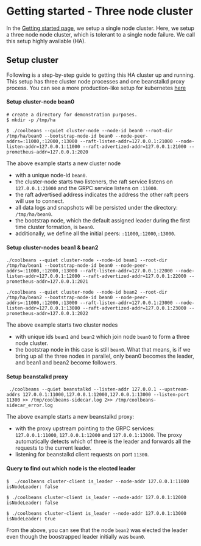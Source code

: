 Getting started - Three node cluster
====================================

In the [Getting started page](./GettingStarted.md), we setup a single node cluster. Here, we setup a three node node cluster, which is tolerant to a single node failure. We call this setup highly available (HA).

Setup cluster
-------------

Following is a step-by-step guide to getting this HA cluster up and running. This setup has three cluster node processes and one beanstalkd proxy process. You can see a more production-like setup for kubernetes [here](https://github.com/1xyz/coolbeans-k8s)


#### Setup cluster-node bean0


    # create a directory for demonstration purposes.
    $ mkdir -p /tmp/ha

    $ ./coolbeans --quiet cluster-node --node-id bean0 --root-dir /tmp/ha/bean0 --bootstrap-node-id bean0 --node-peer-addrs=:11000,:12000,:13000 --raft-listen-addr=127.0.0.1:21000 --node-listen-addr=127.0.0.1:11000 --raft-advertized-addr=127.0.0.1:21000 --prometheus-addr=127.0.0.1:2020

The above example starts a new cluster node

- with a unique node-id `bean0`. 
- the cluster-node starts two listeners, the raft service listens on `127.0.0.1:21000` and the GRPC service listens on `:11000`.
- the raft advertised address indicates the address the other raft peers will use to connect.
- all data logs and snapshots will be persisted under the directory: `/tmp/ha/bean0`. 
- the bootstrap node, which the default assigned leader during the first time cluster formation, is `bean0`.
- additionally, we define all the initial peers: `:11000`,`:12000`,`:13000`.


#### Setup cluster-nodes bean1 & bean2

    ./coolbeans --quiet cluster-node --node-id bean1 --root-dir /tmp/ha/bean1 --bootstrap-node-id bean0 --node-peer-addrs=:11000,:12000,:13000 --raft-listen-addr=127.0.0.1:22000 --node-listen-addr=127.0.0.1:12000 --raft-advertized-addr=127.0.0.1:22000 --prometheus-addr=127.0.0.1:2021

    ./coolbeans --quiet cluster-node --node-id bean2 --root-dir /tmp/ha/bean2 --bootstrap-node-id bean0 --node-peer-addrs=:11000,:12000,:13000 --raft-listen-addr=127.0.0.1:23000 --node-listen-addr=127.0.0.1:13000 --raft-advertized-addr=127.0.0.1:23000 --prometheus-addr=127.0.0.1:2022 

The above example starts two cluster nodes

- with unique ids `bean1` and `bean2` which join node `bean0` to form a three node cluster.
- the bootstrap node in this case is still `bean0`. What that means, is if we bring up all the three nodes in parallel, only bean0 becomes the leader, and bean1 and bean2 become followers.


#### Setup beanstalkd proxy

     ./coolbeans --quiet beanstalkd --listen-addr 127.0.0.1 --upstream-addrs 127.0.0.1:11000,127.0.0.1:12000,127.0.0.1:13000 --listen-port 11300 >> /tmp/coolbeans-sidecar.log 2>> /tmp/coolbeans-sidecar_error.log

The above example starts a new beanstalkd proxy:

- with the proxy upstream pointing to the GRPC services: `127.0.0.1:11000`, `127.0.0.1:12000` and `127.0.0.1:13000`. The proxy automatically detects which of three is the leader and forwards all the requests to the current leader.
- listening for beanstalkd client requests on port `11300`.

#### Query to find out which node is the elected leader

```
$  ./coolbeans cluster-client is_leader --node-addr 127.0.0.1:11000
isNodeLeader: false

$ ./coolbeans cluster-client is_leader --node-addr 127.0.0.1:12000
isNodeLeader: false

$ ./coolbeans cluster-client is_leader --node-addr 127.0.0.1:13000
isNodeLeader: true
```

From the above, you can see that the node `bean2` was elected the leader even though the boostrapped leader initially was `bean0`.